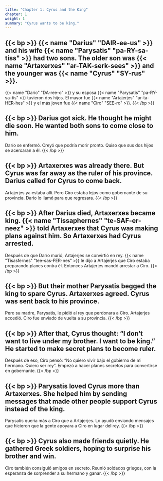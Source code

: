 ```yaml
---
title: "Chapter 1: Cyrus and the King"
chapter: 1
weight: 1
summary: "Cyrus wants to be king."
---
```


{{< bp >}}
{{< name "Darius" "DAIR-ee-us" >}} and his wife {{< name "Parysatis" "pa-RY-sa-tiss" >}} had two sons. The older son was {{< name "Artaxerxes" "ar-TAK-serk-sees" >}} and the younger was {{< name "Cyrus" "SY-rus" >}}.
---
{{< name "Darío" "DA-ree-o" >}} y su esposa {{< name "Parysatis" "pa-RY-sa-tis" >}} tuvieron dos hijos. El mayor fue {{< name "Artajerjes" "ar-ta-HER-hes" >}} y el más joven fue {{< name "Ciro" "SEE-ro" >}}.
{{< /bp >}}

{{< bp >}}
Darius got sick. He thought he might die soon. He wanted both sons to come close to him.
---
Darío se enfermó. Creyó que podría morir pronto. Quiso que sus dos hijos se acercaran a él.
{{< /bp >}}

{{< bp >}}
Artaxerxes was already there. But Cyrus was far away as the ruler of his province. Darius called for Cyrus to come back.
---
Artajerjes ya estaba allí. Pero Ciro estaba lejos como gobernante de su provincia. Darío lo llamó para que regresara.
{{< /bp >}}

{{< bp >}}
After Darius died, Artaxerxes became king. {{< name "Tissaphernes" "te-SAF-er-neez" >}} told Artaxerxes that Cyrus was making plans against him. So Artaxerxes had Cyrus arrested.
---
Después de que Darío murió, Artajerjes se convirtió en rey. {{< name "Tisasfernes" "tee-sas-FER-nes" >}} le dijo a Artajerjes que Ciro estaba preparando planes contra él. Entonces Artajerjes mandó arrestar a Ciro.
{{< /bp >}}

{{< bp >}}
But their mother Parysatis begged the king to spare Cyrus. Artaxerxes agreed. Cyrus was sent back to his province.
---
Pero su madre, Parysatis, le pidió al rey que perdonara a Ciro. Artajerjes accedió. Ciro fue enviado de vuelta a su provincia.
{{< /bp >}}

{{< bp >}}
After that, Cyrus thought: “I don’t want to live under my brother. I want to be king.” He started to make secret plans to become ruler.
---
Después de eso, Ciro pensó: “No quiero vivir bajo el gobierno de mi hermano. Quiero ser rey”. Empezó a hacer planes secretos para convertirse en gobernante.
{{< /bp >}}

{{< bp >}}
Parysatis loved Cyrus more than Artaxerxes. She helped him by sending messages that made other people support Cyrus instead of the king.
---
Parysatis quería más a Ciro que a Artajerjes. Lo ayudó enviando mensajes que hicieron que la gente apoyara a Ciro en lugar del rey.
{{< /bp >}}

{{< bp >}}
Cyrus also made friends quietly. He gathered Greek soldiers, hoping to surprise his brother and win.
---
Ciro también consiguió amigos en secreto. Reunió soldados griegos, con la esperanza de sorprender a su hermano y ganar.
{{< /bp >}}
